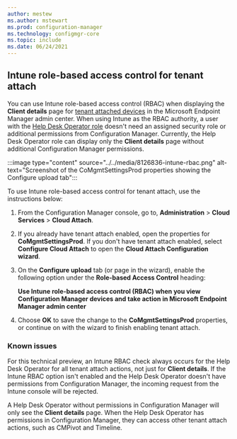 ```yaml
---
author: mestew
ms.author: mstewart
ms.prod: configuration-manager
ms.technology: configmgr-core
ms.topic: include
ms.date: 06/24/2021
---
```


## <a name="bkmk_rbac"></a> Intune role-based access control for tenant attach
<!--8126836, 6415648, 8348644-->
You can use Intune role-based access control (RBAC) when displaying the **Client details** page for [tenant attached devices](../../../../../tenant-attach/device-sync-actions.md) in the Microsoft Endpoint Manager admin center. When using Intune as the RBAC authority, a user with the [Help Desk Operator role](/intune/fundamentals/role-based-access-control.md#built-in-roles) doesn't need an assigned security role or additional permissions from Configuration Manager. Currently, the Help Desk Operator role can display only the **Client details** page without additional Configuration Manager permissions.

:::image type="content" source="../../media/8126836-intune-rbac.png" alt-text="Screenshot of the CoMgmtSettingsProd properties showing the Configure upload tab":::

To use Intune role-based access control for tenant attach, use the instructions below:

1. From the Configuration Manager console, go to, **Administration** > **Cloud Services** > **Cloud Attach**.
1. If you already have tenant attach enabled, open the properties for **CoMgmtSettingsProd**. If you don't have tenant attach enabled, select **Configure Cloud Attach** to open the **Cloud Attach Configuration wizard**.
1. On the **Configure upload** tab (or page in the wizard), enable the following option under the **Role-based Access Control** heading:

   **Use Intune role-based access control (RBAC) when you view Configuration Manager devices and take action in Microsoft Endpoint Manager admin center**
1. Choose **OK** to save the change to the **CoMgmtSettingsProd** properties, or continue on with the wizard to finish enabling tenant attach.

### Known issues
<!--9960664-->
For this technical preview, an Intune RBAC check always occurs for the Help Desk Operator for all tenant attach actions, not just for **Client details**. If the Intune RBAC option isn't enabled and the Help Desk Operator doesn't have permissions from Configuration Manager, the incoming request from the Intune console will be rejected.

A Help Desk Operator without permissions in Configuration Manager will only see the **Client details** page. When the Help Desk Operator has permissions in Configuration Manager, they can access other tenant attach actions, such as CMPivot and Timeline.  
